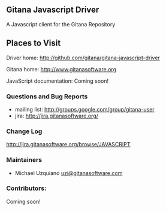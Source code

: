 ## Gitana Javascript Driver ##
A Javascript client for the Gitana Repository

## Places to Visit ##

Driver home: http://github.com/gitana/gitana-javascript-driver

Gitana home: http://www.gitanasoftware.org

JavaScript documentation: Coming soon!

### Questions and Bug Reports
 * mailing list: http://groups.google.com/group/gitana-user
 * jira: http://jira.gitanasoftware.org/

### Change Log ##

http://jira.gitanasoftware.org/browse/JAVASCRIPT

### Maintainers
* Michael Uzquiano     uzi@gitanasoftware.com

### Contributors:

Coming soon!